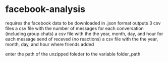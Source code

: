 # facebook-analysis



requires the facebook data to be downloaded in .json format
outputs 3 csv files
a csv file with the number of messages for each conversation (including group chats)
a csv file with the the year, month, day, and hour for each message send of receved (no reactions)
a csv file with the the year, month, day, and hour where friends added

enter the path of the unzipped foleder to the variable folder_path
